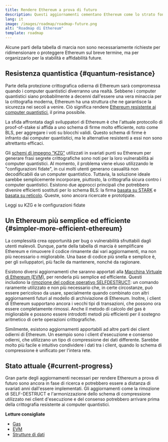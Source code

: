 ```yaml
---
title: Rendere Ethereum a prova di futuro
description: Questi aggiornamenti cementano Ethereum come lo strato fondamentale, resiliente e decentralizzato per il futuro, indipendentemente da ciò che conterrà.
lang: it
image: /images/roadmap/roadmap-future.png
alt: "Roadmap di Ethereum"
template: roadmap
---
```


Alcune parti della tabella di marcia non sono necessariamente richieste per ridimensionare o proteggere Ethereum sul breve termine, ma per organizzarlo per la stabilità e affidabilità future.

## Resistenza quantistica {#quantum-resistance}

Parte della protezione crittografica odierna di Ethereum sarà compromessa quando i computer quantistici diverranno una realtà. Sebbene i computer quantistici siano probabilmente a decenni dall'essere una vera minaccia per la crittografia moderna, Ethereum ha una struttura che ne garantisce la sicurezza nei secoli a venire. Ciò significa rendere [Ethereum resistente ai computer quantistici](https://consensys.net/blog/developers/how-will-quantum-supremacy-affect-blockchain/), il prima possibile.

La sfida affrontata dagli sviluppatori di Ethereum è che l'attuale protocollo di proof-of-stake si affida a uno schema di firme molto efficiente, noto come BLS, per aggregare i voti su blocchi validi. Questo schema di firme è infranto dai computer quantistici, ma le alternative resistenti a essi non sono altrettanto efficaci.

Gli [schemi di impegno "KZG"](/roadmap/danksharding/#what-is-kzg) utilizzati in svariati punti su Ethereum per generare frasi segrete crittografiche sono noti per la loro vulnerabilità ai computer quantistici. Al momento, il problema viene eluso utilizzando le "configurazioni fidate", in cui molti utenti generano casualità non decodificabili da un computer quantistico. Tuttavia, la soluzione ideale sarebbe semplicemente incorporare, piuttosto, la crittografia sicura contro i computer quantistici. Esistono due approcci principali che potrebbero divenire efficienti sostituti per lo schema BLS: la firma [basata su STARK](https://hackmd.io/@vbuterin/stark_aggregation) e [basata su reticolo](https://medium.com/asecuritysite-when-bob-met-alice/so-what-is-lattice-encryption-326ac66e3175). Queste, sono ancora ricercate e prototipate.

<ButtonLink variant="outline-color" to="/roadmap/danksharding#what-is-kzg"> Leggi su KZG e le configurazioni fidate</ButtonLink>

## Un Ethereum più semplice ed efficiente {#simpler-more-efficient-ethereum}

La complessità crea opportunità per bug o vulnerabilità sfruttabili dagli utenti malevoli. Dunque, parte della tabella di marcia è semplificare Ethereum e rimuovere il codice rimanente dai vari aggiornamenti, ma non più necessario o migliorabile. Una base di codice più snella e semplice è, per gli sviluppatori, più facile da mantenere, nonché da ragionare.

Esistono diversi aggiornamenti che saranno apportati alla [Macchina Virtuale di Ethereum (EVM)](/developers/docs/evm), per renderla più semplice ed efficiente. Questi includono la [rimozione del codice operativo SELFDESTRUCT](https://hackmd.io/@vbuterin/selfdestruct): un comando raramente utilizzato e non più necessario che, in certe circostanze, può essere pericoloso da usare, specialmente quando combinato con altri aggiornamenti futuri al modello di archiviazione di Ethereum. Inoltre, i client di Ethereum supportano ancora i vecchi tipi di transazioni, che possono ora essere completamente rimossi. Anche il metodo di calcolo del gas è migliorabile e possono essere introdotti metodi più efficienti per il sostegno aritmetico di certe operazioni crittografiche.

Similmente, esistono aggiornamenti apportabili ad altre parti dei client odierni di Ethereum. Un esempio sono i client d'esecuzione e consenso odierni, che utilizzano un tipo di compressione dei dati differente. Sarebbe molto più facile e intuitivo condividere i dati tra i client, quando lo schema di compressione è unificato per l'intera rete.

## Stato attuale {#current-progress}

Gran parte degli aggiornamenti necessari per rendere Ethereum a prova di futuro sono ancora in fase di ricerca e potrebbero essere a distanza di svariati anni dall'essere implementati. Gli aggiornamenti come la rimozione di SELF-DESTRUCT e l'armonizzazione dello schema di compressione utilizzato nei client d'esecuzione e del consenso potrebbero arrivare prima della crittografia resistente ai computer quantistici.

**Letture consigliate**

- [Gas](/developers/docs/gas)
- [EVM](/developers/docs/evm)
- [Strutture di dati](/developers/docs/data-structures-and-encoding)
